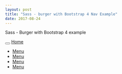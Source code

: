 ```yaml
---
layout: post
title: "Sass - burger with Bootstrap 4 Nav Example"
date: 2017-08-24
---
```

<div class="container"><div class="row">
<div class="col-xl-12 col-lg-12 col-md-12 col-sm-12">

Sass - Burger with Bootstrap 4 example

<nav class="navbar navbar-toggleable-md">
  <button class="navbar-toggler navbar-toggler-right" type="button" data-toggle="collapse" data-target="#burger_with_Bootstrap_4_Example" aria-controls="burger_with_Bootstrap_4_Example" aria-expanded="false" aria-label="Toggle navigation">
    <span class="navbar-toggler-icon"><a href="#" class="menu-button" id="menuButton">
    <span class="burger-icon"></span>
</a></span>
  </button>
  <a class="navbar-brand" href="#">Home</a>
  <div class="collapse navbar-collapse" id="burger_with_Bootstrap_4_Example">
    <ul class="navbar-nav ml-auto">
      <li class="nav-item active">
        <a class="nav-link" href="#">Menu</a>
      </li>
      <li class="nav-item">
        <a class="nav-link" href="#">Menu</a>
      </li>
      <li class="nav-item">
        <a class="nav-link" href="#">Menu</a>
      </li>
      <li class="nav-item">
        <a class="nav-link" href="#">Menu</a>
      </li>
    </ul>
  </div>
</nav>




<script>
var menuButton = document.getElementById('menuButton');
menuButton.addEventListener('click', function (e) {
    menuButton.classList.toggle('is-active');
    e.preventDefault();
});
</script>

</div>